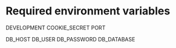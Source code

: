 # Required environment variables

DEVELOPMENT
COOKIE_SECRET
PORT

DB_HOST
DB_USER
DB_PASSWORD
DB_DATABASE
